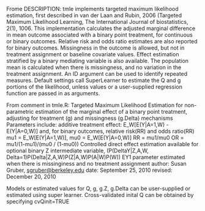 Frome DESCRIPTION:
tmle implements targeted maximum likelihood estimation,
first described in van der Laan and Rubin, 2006 (Targeted
Maximum Likelihood Learning, The International Journal of
biostatistics, 2(1), 1006.  This implementation calculates the
adjusted marginal difference in mean outcome associated with a
binary point treatment, for continuous or binary outcomes.
Relative risk and odds ratio estimates are also reported for
binary outcomes. Missingness in the outcome is allowed, but not
in treatment assignment or baseline covariate values. Effect
estimation stratified by a binary mediating variable is also
available. The population mean is calculated when there is
missingness, and no variation in the treatment assignment.  An
ID argument can be used to identify repeated measures. Default
settings call SuperLearner to estimate the Q and g portions of
the likelihood, unless values or a user-supplied regression
function are passed in as arguments.


From comment in tmle.R:
Targeted Maximum Likelihood Estimation
for non-parametric estimation of the marginal effect of a binary point
treatment, adjusting for treatment (g) and missingness (g.Delta) mechanisms
Parameters include: additive treatment effect: E_W[E(Y|A=1,W) - E(Y|A=0,W)]
and, for binary outcomes, relative risk(RR) and odds ratio(RR)
  mu1 = E_W[E(Y|A=1,W)], mu0 = E_W[E(Y|A=0,W)]
  RR = mu1/mu0
  OR =  mu1/(1-mu1)/(mu0 / (1-mu0))
Controlled direct effect estimation available for optional binary Z intermediate variable,
(P(DeltaY|Z,A,W, Delta=1)P(Delta|Z,A,W)P(Z|A,W)P(A|W)P(W))
EY1 parameter estimated when there is missinginess and no treatment assignment
author: Susan Gruber, sgruber@berkeley.edu
date:   September 25, 2010
revised: December 20, 2010

Models or estimated values for Q, g, g.Z, g.Delta can be user-supplied or 
estimated using super learner.  Cross-validated inital Q can be obtained
by specifying cvQinit=TRUE
